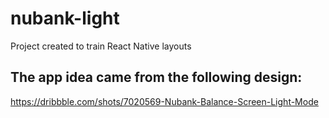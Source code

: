 # nubank-light
Project created to train React Native layouts

## The app idea came from the following design:
https://dribbble.com/shots/7020569-Nubank-Balance-Screen-Light-Mode
